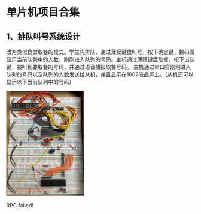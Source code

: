 # 单片机项目合集

## 1、排队叫号系统设计

改为类似食堂取餐的模式。学生先排队，通过薄膜键盘叫号，按下确定键，数码管显示当前队列中的人数、刚刚进入队列的号码。主机通过薄膜键盘取餐，按下出队键，被叫到要取餐的号码，并通过语音播报取餐号码。 主机通过串口将刚刚进入队列的号码以及队列的人数发送给从机，并且显示在1602液晶屏上。（从机还可以显示以下当前队列中的号码）

<img src="./resources/image-20210315002251345.png" style="zoom:30%;" /> 

RPC failed!